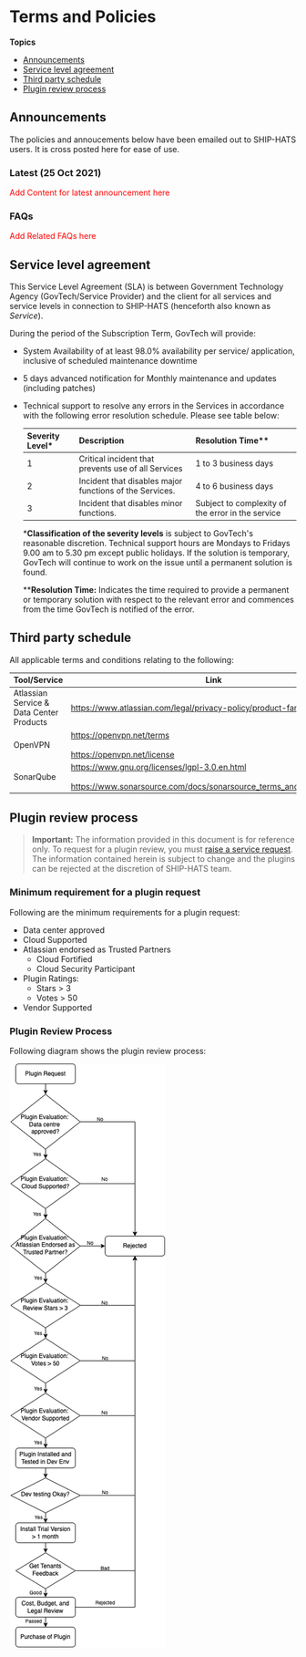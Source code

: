 # Terms and Policies

**Topics**
- [Announcements](#announcements)
- [Service level agreement](#service-level-agreement)
- [Third party schedule](#third-party-schedule)
- [Plugin review process](#plugin-review-process)

## Announcements

The policies and annoucements below have been emailed out to SHIP-HATS users. It is cross posted here for ease of use.

### Latest (25 Oct 2021)

<span style="color:red">Add Content for latest announcement here</span>

### FAQs

<span style="color:red">Add Related FAQs here</span>

<!--

<details>
 <summary> OLD  </summary><br>

  </details>
-->

## Service level agreement
This Service Level Agreement (SLA) is between Government
Technology Agency (GovTech/Service Provider) and the client for all services and service levels in connection to SHIP-HATS (henceforth also known as *Service*).

During the period of the Subscription Term, GovTech will provide:
- System Availability of at least 98.0% availability per service/ application, inclusive of scheduled maintenance downtime
- 5 days advanced notification for Monthly maintenance and updates (including patches)
- Technical support to resolve any errors in the Services in accordance with the following error resolution schedule. Please see table below:

  | Severity Level* | Description | Resolution Time** |
  | :------------- | :---------- | :-------------- |
  | 1 | Critical incident that prevents use of all Services | 1 to 3 business days |
  | 2 | Incident that disables major functions of the Services. | 4 to 6 business days |
  | 3 | Incident that disables minor functions. |Subject to complexity of the error in the service |

  ***Classification of the severity levels** is subject to GovTech&#39;s reasonable discretion. Technical support hours are Mondays to Fridays 9.00 am to 5.30 pm except public holidays. If the solution is temporary, GovTech will continue to work on the issue until a permanent solution is found.

  ****Resolution Time:** Indicates the time required to provide a permanent or temporary solution with respect to the relevant error and commences from the time GovTech is notified of the error. 


## Third party schedule 

All applicable terms and conditions relating to the following: 

|Tool/Service|Link|
|---|---|
|Atlassian Service & Data Center Products| https://www.atlassian.com/legal/privacy-policy/product-family 
|OpenVPN |https://openvpn.net/terms <br><br> https://openvpn.net/license 
|SonarQube|https://www.gnu.org/licenses/lgpl-3.0.en.html <br><br>https://www.sonarsource.com/docs/sonarsource_terms_and_conditions.pdf


## Plugin review process

>**Important:** The information provided in this document is for reference only. To request for a plugin review, you must [raise a service request](https://jira.ship.gov.sg/servicedesk/customer/portal/11). The information contained herein is subject to change and the plugins can be rejected at the discretion of SHIP-HATS team.  

### Minimum requirement for a plugin request

Following are the minimum requirements for a plugin request:
- Data center approved
- Cloud Supported
- Atlassian endorsed as Trusted Partners
  - Cloud Fortified
  - Cloud Security Participant
- Plugin Ratings:
  - Stars > 3
  - Votes > 50
- Vendor Supported

### Plugin Review Process

Following diagram shows the plugin review process:

![Plugin Review Process](plugin-review-process.png)
